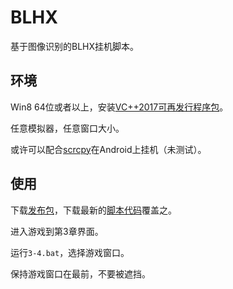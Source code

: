 # BLHX

基于图像识别的BLHX挂机脚本。

## 环境

Win8 64位或者以上，安装[VC++2017可再发行程序包](https://support.microsoft.com/zh-cn/help/2977003/the-latest-supported-visual-c-downloads)。

任意模拟器，任意窗口大小。

或许可以配合[scrcpy](https://github.com/Genymobile/scrcpy)在Android上挂机（未测试）。

## 使用

下载[发布包](https://github.com/GiriMind/BLHX/releases/download/0.0.5/BLHX.7z)，下载最新的[脚本代码](https://github.com/GiriMind/BLHX/archive/master.zip)覆盖之。

进入游戏到第3章界面。

运行`3-4.bat`，选择游戏窗口。

保持游戏窗口在最前，不要被遮挡。

